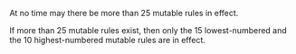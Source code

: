 At no time may there be more than 25 mutable rules in effect.

If more than 25 mutable rules exist, then only the 15 lowest-numbered and the 10 highest-numbered mutable rules are in effect.

